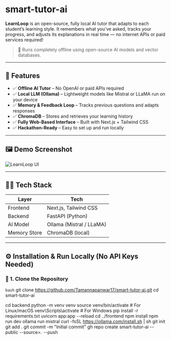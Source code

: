 # smart-tutor-ai

**LearnLoop** is an open-source, fully local AI tutor that adapts to each student’s learning style. It remembers what you've asked, tracks your progress, and adjusts its explanations in real time — no internet APIs or paid services required!

> 📍 Runs completely offline using open-source AI models and vector databases.

---

## 🚀 Features

- ✅ **Offline AI Tutor** – No OpenAI or paid APIs required  
- ✅ **Local LLM (Ollama)** – Lightweight models like Mistral or LLaMA run on your device  
- ✅ **Memory & Feedback Loop** – Tracks previous questions and adapts responses  
- ✅ **ChromaDB** – Stores and retrieves your learning history  
- ✅ **Fully Web-Based Interface** – Built with Next.js + Tailwind CSS  
- ✅ **Hackathon-Ready** – Easy to set up and run locally  

---

## 🖼️ Demo Screenshot

![LearnLoop UI](./screenshot.png) <!-- Replace with actual screenshot if available -->

---

## 🧑‍💻 Tech Stack

| Layer        | Tech                  |
|--------------|-----------------------|
| Frontend     | Next.js, Tailwind CSS |
| Backend      | FastAPI (Python)      |
| AI Model     | Ollama (Mistral / LLaMA) |
| Memory Store | ChromaDB (local)      |

---

## ⚙️ Installation & Run Locally (No API Keys Needed)

### 🧼 1. Clone the Repository
```bash```
git clone https://github.com/Tamannapanwar17/smart-tutor-ai.git
cd smart-tutor-ai

cd backend
python -m venv venv
source venv/bin/activate  # For Linux/macOS
venv\Scripts\activate     # For Windows
pip install -r requirements.txt
uvicorn app:app --reload
cd ../frontend
npm install
npm run dev
ollama run mistral
curl -fsSL https://ollama.com/install.sh | sh
git init
git add .
git commit -m "Initial commit"
gh repo create smart-tutor-ai --public --source=. --push
